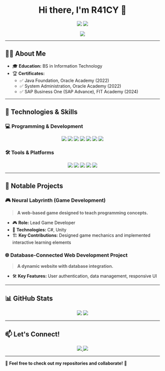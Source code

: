 <h1 align="center">Hi there, I'm R41CY 👋</h1>  

<p align="center">
  <img src="https://img.shields.io/github/followers/R41CY?label=Follow&style=social" />
  <img src="https://img.shields.io/github/stars/R41CY?affiliations=OWNER%2CCOLLABORATOR&style=social" />
</p>

<p align="center">
  <img src="https://readme-typing-svg.demolab.com?font=Fira+Code&size=22&pause=1000&color=36BCF7&width=600&lines=Aspiring+Software+Developer;Passionate+about+Game+Dev+and+Web+Tech;Open-Source+Contributor+%26+Tech+Enthusiast;Always+Learning+New+Things!+🚀" />
</p>

---

## 🧑‍💻 About Me  

- 🎓 **Education:** BS in Information Technology  
- 🏆 **Certificates:**  
  - ✅ Java Foundation, Oracle Academy (2022)  
  - ✅ System Administration, Oracle Academy (2022)  
  - ✅ SAP Business One (SAP Advance), FIT Academy (2024)  


---

## 🔧 Technologies & Skills  

### 💻 **Programming & Development**  

<p align="center">
  <img src="https://img.shields.io/badge/-C%23-333?style=flat&logo=csharp" />
  <img src="https://img.shields.io/badge/-PHP-333?style=flat&logo=php" />
  <img src="https://img.shields.io/badge/-Python-333?style=flat&logo=python" />
  <img src="https://img.shields.io/badge/-JavaScript-333?style=flat&logo=javascript" />
  <img src="https://img.shields.io/badge/-HTML-333?style=flat&logo=html5" />
  <img src="https://img.shields.io/badge/-CSS-333?style=flat&logo=css3" />
  <img src="https://img.shields.io/badge/-SQL-333?style=flat&logo=mysql" />
</p>

### 🛠 **Tools & Platforms**  

<p align="center">
  <img src="https://img.shields.io/badge/-GitHub-333?style=flat&logo=github" />
  <img src="https://img.shields.io/badge/-Git-333?style=flat&logo=git" />
  <img src="https://img.shields.io/badge/-Unity-333?style=flat&logo=unity" />
  <img src="https://img.shields.io/badge/-Microsoft%20Excel-333?style=flat&logo=microsoft-excel" />
  <img src="https://img.shields.io/badge/-Canva-333?style=flat&logo=canva" />
</p>

---

## 📂 Notable Projects  

### 🎮 **Neural Labyrinth (Game Development)**  
> **A web-based game designed to teach programming concepts.**  
- 🎮 **Role:** Lead Game Developer  
- 🔧 **Technologies:** C#, Unity  
- 🏗 **Key Contributions:** Designed game mechanics and implemented interactive learning elements  

### 🌐 **Database-Connected Web Development Project**  
> **A dynamic website with database integration.**  
- 🛠 **Key Features:** User authentication, data management, responsive UI  

---

## 📊 GitHub Stats  

<p align="center">
  <img src="https://github-readme-stats.vercel.app/api?username=R41CY&show_icons=true&theme=radical" />
  <img src="https://github-readme-streak-stats.herokuapp.com/?user=R41CY&theme=radical" />
</p>

---

## 📫 Let's Connect!  

<p align="center">
  <a href="mailto:jeofsison9@gmail.com">
    <img src="https://img.shields.io/badge/Email-D14836?style=for-the-badge&logo=gmail&logoColor=white" />
  </a>
  <a href="https://facebook.com/raicy.gov">
    <img src="https://img.shields.io/badge/Facebook-1877F2?style=for-the-badge&logo=facebook&logoColor=white" />
  </a>
</p>

---

🚀 **Feel free to check out my repositories and collaborate!** 🚀 
